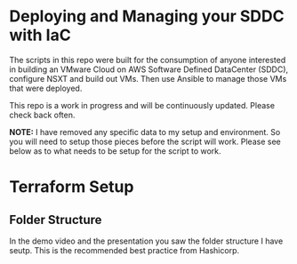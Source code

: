 # Deploying and Managing your SDDC with IaC
The scripts in this repo were built for the consumption of anyone interested in building an VMware Cloud on AWS Software Defined DataCenter (SDDC), configure NSXT and build out VMs. Then use Ansible to manage those VMs that were deployed.

This repo is a work in progress and will be continuously updated.  Please check back often.

**NOTE:** I have removed any specific data to my setup and environment.  So you will need to setup those pieces before the script will work.  Please see below as to what needs to be setup for the script to work.

# Terraform Setup

## Folder Structure
In the demo video and the presentation you saw the folder structure I have seutp.  This is the recommended best practice from Hashicorp.


